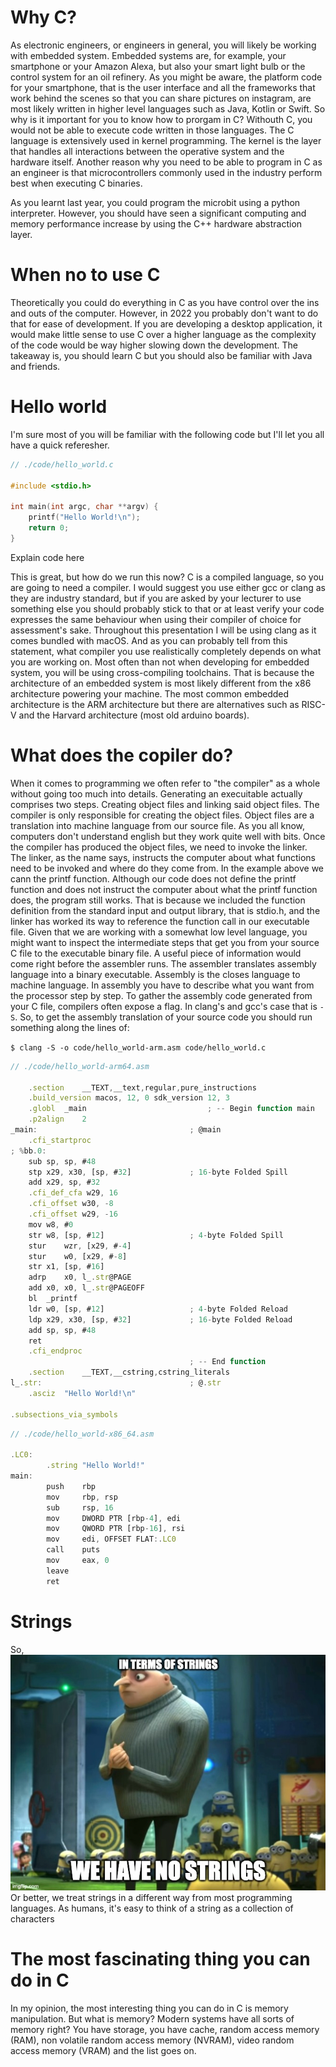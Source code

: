 # Why C?
As electronic engineers, or engineers in general, you will likely be working with embedded system.
Embedded systems are, for example, your smartphone or your Amazon Alexa, but also your smart light bulb or
the control system for an oil refinery. As you might be aware, the platform code for your smartphone, that is the user interface and all the frameworks that work behind the scenes so that you can share pictures on 
instagram, are most likely written in higher level languages such as Java, Kotlin or Swift. So why is it important for you to know how to prorgam in C? Withouth C, you would not be able to execute code written in those languages. The C language is extensively used in kernel programming. The kernel is the layer that handles all interactions between the operative system and the hardware itself. Another reason why you need
to be able to program in C as an engineer is that microcontrollers commonly used in the industry perform best when executing C binaries.

As you learnt last year, you could program the microbit using a python interpreter. However, you should have seen a significant computing and memory performance increase by using the C++ hardware abstraction layer.

# When no to use C
Theoretically you could do everything in C as you have control over the ins and outs of the computer. However, in 2022 you probably don't want to do that for ease of development. If you are developing a desktop application, it would make little sense to use C over a higher language as the complexity of the code would be way higher slowing down the development. The takeaway is, you should learn C but you should also be familiar with Java and friends.

# Hello world
I'm sure most of you will be familiar with the following code but I'll let you all have a quick referesher.
```c
// ./code/hello_world.c

#include <stdio.h>

int main(int argc, char **argv) {
    printf("Hello World!\n");
    return 0;
}
```
Explain code here

This is great, but how do we run this now? C is a compiled language, so you are going to need a compiler. I would suggest you use either gcc or clang as they are industry standard, but if you are asked by your lecturer to use something else you should probably stick to that or at least verify your code expresses the same behaviour when using their compiler of choice for assessment's sake. Throughout this presentation I will be using clang as it comes bundled with macOS. And as you can probably tell from this statement, what compiler you use realistically completely depends on what you are working on. Most often than not when developing for embedded system, you will be using cross-compiling toolchains. That is because the architecture of an embedded system is most likely different from the x86 architecture powering your machine. The most common embedded architecture is the ARM architecture but there are alternatives such as RISC-V and the Harvard architecture (most old arduino boards).

# What does the copiler do?
When it comes to programming we often refer to "the compiler" as a whole without going too much into details. Generating an execuitable actually comprises two steps. Creating object files and linking said object files. The compiler is only responsible for creating the object files. Object files are a translation into machine language from our source file. As you all know, computers don't understand english but they work quite well with bits. Once the compiler has produced the object files, we need to invoke the linker. The linker, as the name says, instructs the computer about what functions need to be invoked and where do they come from. In the example above we cann the printf function. Although our code does not define the printf function and does not instruct the computer about what the printf function does, the program still works. That is because we included the function definition from the standard input and output library, that is stdio.h, and the linker has worked its way to reference the function call in our executable file.
Given that we are working with a somewhat low level language, you might want to inspect the intermediate steps that get you from your source C file to the executable binary file. A useful piece of information would come right before the assembler runs. The assembler translates assembly language into a binary executable. Assembly is the closes language to machine language. In assembly you have to describe what you want from the processor step by step. To gather the assembly code generated from your C file, compilers often expose a flag. In clang's and gcc's case that is `-S`. So, to get the assembly translation of your source code you should run something along the lines of: 

`$ clang -S -o code/hello_world-arm.asm code/hello_world.c`

```ts
// ./code/hello_world-arm64.asm

	.section	__TEXT,__text,regular,pure_instructions
	.build_version macos, 12, 0	sdk_version 12, 3
	.globl	_main                           ; -- Begin function main
	.p2align	2
_main:                                  ; @main
	.cfi_startproc
; %bb.0:
	sub	sp, sp, #48
	stp	x29, x30, [sp, #32]             ; 16-byte Folded Spill
	add	x29, sp, #32
	.cfi_def_cfa w29, 16
	.cfi_offset w30, -8
	.cfi_offset w29, -16
	mov	w8, #0
	str	w8, [sp, #12]                   ; 4-byte Folded Spill
	stur	wzr, [x29, #-4]
	stur	w0, [x29, #-8]
	str	x1, [sp, #16]
	adrp	x0, l_.str@PAGE
	add	x0, x0, l_.str@PAGEOFF
	bl	_printf
	ldr	w0, [sp, #12]                   ; 4-byte Folded Reload
	ldp	x29, x30, [sp, #32]             ; 16-byte Folded Reload
	add	sp, sp, #48
	ret
	.cfi_endproc
                                        ; -- End function
	.section	__TEXT,__cstring,cstring_literals
l_.str:                                 ; @.str
	.asciz	"Hello World!\n"

.subsections_via_symbols

```
```ts
// ./code/hello_world-x86_64.asm

.LC0:
        .string "Hello World!"
main:
        push    rbp
        mov     rbp, rsp
        sub     rsp, 16
        mov     DWORD PTR [rbp-4], edi
        mov     QWORD PTR [rbp-16], rsi
        mov     edi, OFFSET FLAT:.LC0
        call    puts
        mov     eax, 0
        leave
        ret
```


# Strings
So,
![](assets/strings.jpg)
Or better, we treat strings in a different way from most programming languages. As humans, it's easy to think of a string as a collection of characters

# The most fascinating thing you can do in C
In my opinion, the most interesting thing you can do in C is memory manipulation. But what is memory? Modern systems have all sorts of memory right? You have storage, you have cache, random access memory (RAM), non volatile random access memory (NVRAM), video random access memory (VRAM) and the list goes on. 